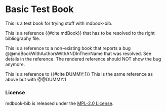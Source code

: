 # Basic Test Book

This is a test book for trying stuff with mdbook-bib.

This is a reference {{#cite mdBook}} that has to be resolved to the right bibliography file.

This is a reference to a non-existing book that reports a bug @@mdBookWithAuthorsWithANDInTheirName that was resolved. See details in the reference. The rendered reference should NOT show the bug anymore.

This is a reference to {{#cite DUMMY:1}}
This is the same reference as above but with @@DUMMY:1

### License

mdbook-bib is released under the [MPL-2.0 License](https://github.com/francisco-perez-sorrosal/mdbook-bib/blob/master/LICENSE).
